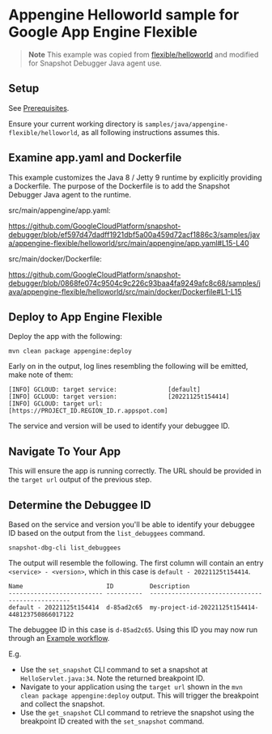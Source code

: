 # Appengine Helloworld sample for Google App Engine Flexible

> **Note**
> This example was copied from
> [flexible/helloworld](https://github.com/GoogleCloudPlatform/java-docs-samples/tree/main/flexible/helloworld)
> and modified for Snapshot Debugger Java agent use.

## Setup

See [Prerequisites](../README.md#Prerequisites).

Ensure your current working directory is
`samples/java/appengine-flexible/helloworld`, as all following instructions
assumes this.

## Examine app.yaml and Dockerfile

This example customizes the Java 8 / Jetty 9 runtime by explicitly providing a
Dockerfile. The purpose of the Dockerfile is to add the Snapshot Debugger Java
agent to the runtime.

src/main/appengine/app.yaml:

https://github.com/GoogleCloudPlatform/snapshot-debugger/blob/ef597d47dadff1921dbf5a00a459d72acf1886c3/samples/java/appengine-flexible/helloworld/src/main/appengine/app.yaml#L15-L40

src/main/docker/Dockerfile:

https://github.com/GoogleCloudPlatform/snapshot-debugger/blob/0868fe074c9504c9c226c93baa4fa9249afc8c68/samples/java/appengine-flexible/helloworld/src/main/docker/Dockerfile#L1-L15

## Deploy to App Engine Flexible

Deploy the app with the following:

```
mvn clean package appengine:deploy
```

Early on in the output, log lines resembling the following will be emitted, make
note of them:

```
[INFO] GCLOUD: target service:              [default]
[INFO] GCLOUD: target version:              [20221125t154414]
[INFO] GCLOUD: target url:                  [https://PROJECT_ID.REGION_ID.r.appspot.com]
```

The service and version will be used to identify your debuggee ID.

## Navigate To Your App

This will ensure the app is running correctly. The URL should be provided in the
`target url` output of the previous step.

## Determine the Debuggee ID

Based on the service and version you'll be able to identify your debuggee ID
based on the output from the `list_debuggees` command.

```
snapshot-dbg-cli list_debuggees
```

The output will resemble the following. The first column will contain an entry
`<service> - <version>`, which in this case is `default - 20221125t154414`.

```
Name                       ID          Description
-------------------------- ----------  ------------------------------------------------
default - 20221125t154414  d-85ad2c65  my-project-id-20221125t154414-448123750866017122
```

The debuggee ID in this case is  `d-85ad2c65`. Using this ID you may now run
through an [Example workflow](../../../../README.md#example-workflow).

E.g.
*    Use the `set_snapshot` CLI command to set a snapshot at
     `HelloServlet.java:34`. Note the returned breakpoint ID.
*    Navigate to your application using the `target url` shown in the `mvn clean
     package appengine:deploy` output. This will trigger the breakpoint and
     collect the snapshot.
*    Use the `get_snapshot` CLI command to retrieve the snapshot using the
     breakpoint ID created with the `set_snapshot` command.
